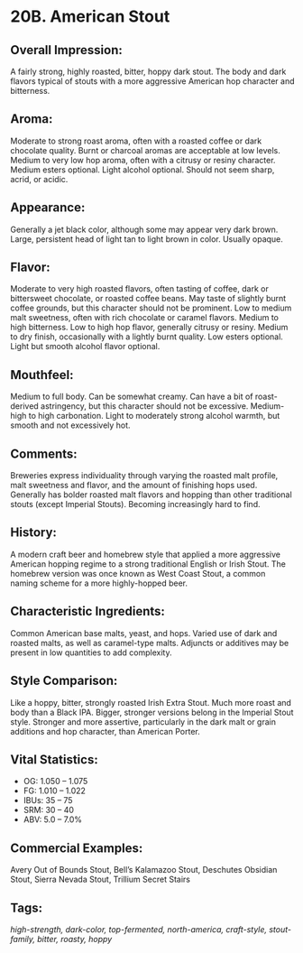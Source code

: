 # 20B. American Stout

## Overall Impression: 

A fairly strong, highly roasted, bitter, hoppy dark stout. The body and dark flavors typical of stouts with a more aggressive American hop character and bitterness.

## Aroma: 

Moderate to strong roast aroma, often with a roasted coffee or dark chocolate quality. Burnt or charcoal aromas are acceptable at low levels. Medium to very low hop aroma, often with a citrusy or resiny character. Medium esters optional. Light alcohol optional. Should not seem sharp, acrid, or acidic.

## Appearance: 

Generally a jet black color, although some may appear very dark brown. Large, persistent head of light tan to light brown in color. Usually opaque.

## Flavor: 

Moderate to very high roasted flavors, often tasting of coffee, dark or bittersweet chocolate, or roasted coffee beans. May taste of slightly burnt coffee grounds, but this character should not be prominent. Low to medium malt sweetness, often with rich chocolate or caramel flavors. Medium to high bitterness. Low to high hop flavor, generally citrusy or resiny. Medium to dry finish, occasionally with a lightly burnt quality. Low esters optional. Light but smooth alcohol flavor optional.

## Mouthfeel: 

Medium to full body. Can be somewhat creamy. Can have a bit of roast-derived astringency, but this character should not be excessive. Medium-high to high carbonation. Light to moderately strong alcohol warmth, but smooth and not excessively hot.

## Comments: 

Breweries express individuality through varying the roasted malt profile, malt sweetness and flavor, and the amount of finishing hops used. Generally has bolder roasted malt flavors and hopping than other traditional stouts (except Imperial Stouts). Becoming increasingly hard to find.

## History: 

A modern craft beer and homebrew style that applied a more aggressive American hopping regime to a strong traditional English or Irish Stout. The homebrew version was once known as West Coast Stout, a common naming scheme for a more highly-hopped beer.

## Characteristic Ingredients: 

Common American base malts, yeast, and hops. Varied use of dark and roasted malts, as well as caramel-type malts. Adjuncts or additives may be present in low quantities to add complexity.

## Style Comparison: 

Like a hoppy, bitter, strongly roasted Irish Extra Stout. Much more roast and body than a Black IPA. Bigger, stronger versions belong in the Imperial Stout style. Stronger and more assertive, particularly in the dark malt or grain additions and hop character, than American Porter.

## Vital Statistics:	

- OG:	1.050 – 1.075
- FG:	1.010 – 1.022
- IBUs:	35 – 75	
- SRM:	30 – 40	
- ABV:	5.0 – 7.0%

## Commercial Examples: 

Avery Out of Bounds Stout, Bell’s Kalamazoo Stout, Deschutes Obsidian Stout, Sierra Nevada Stout, Trillium Secret Stairs

## Tags: 

_high-strength, dark-color, top-fermented, north-america, craft-style, stout-family, bitter, roasty, hoppy_
